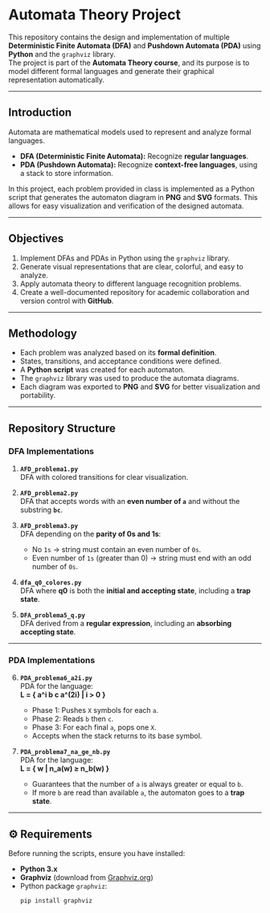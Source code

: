 #  Automata Theory Project

This repository contains the design and implementation of multiple **Deterministic Finite Automata (DFA)** and **Pushdown Automata (PDA)** using **Python** and the `graphviz` library.  
The project is part of the **Automata Theory course**, and its purpose is to model different formal languages and generate their graphical representation automatically.

---

##  Introduction
Automata are mathematical models used to represent and analyze formal languages.  
- **DFA (Deterministic Finite Automata):** Recognize **regular languages**.  
- **PDA (Pushdown Automata):** Recognize **context-free languages**, using a stack to store information.  

In this project, each problem provided in class is implemented as a Python script that generates the automaton diagram in **PNG** and **SVG** formats. This allows for easy visualization and verification of the designed automata.

---

##  Objectives
1. Implement DFAs and PDAs in Python using the `graphviz` library.  
2. Generate visual representations that are clear, colorful, and easy to analyze.  
3. Apply automata theory to different language recognition problems.  
4. Create a well-documented repository for academic collaboration and version control with **GitHub**.

---

##  Methodology
- Each problem was analyzed based on its **formal definition**.  
- States, transitions, and acceptance conditions were defined.  
- A **Python script** was created for each automaton.  
- The `graphviz` library was used to produce the automata diagrams.  
- Each diagram was exported to **PNG** and **SVG** for better visualization and portability.  

---

##  Repository Structure

###  DFA Implementations
1. **`AFD_problema1.py`**  
   DFA with colored transitions for clear visualization.  

2. **`AFD_problema2.py`**  
   DFA that accepts words with an **even number of `a`** and without the substring **`bc`**.  

3. **`AFD_problema3.py`**  
   DFA depending on the **parity of 0s and 1s**:  
   - No `1s` → string must contain an even number of `0s`.  
   - Even number of `1s` (greater than 0) → string must end with an odd number of `0s`.  

4. **`dfa_q0_colores.py`**  
   DFA where **q0** is both the **initial and accepting state**, including a **trap state**.  

5. **`DFA_problema5_q.py`**  
   DFA derived from a **regular expression**, including an **absorbing accepting state**.  

---

###  PDA Implementations
6. **`PDA_problema6_a2i.py`**  
   PDA for the language:  
   **L = { a^i b c a^(2i) | i > 0 }**  
   - Phase 1: Pushes `X` symbols for each `a`.  
   - Phase 2: Reads `b` then `c`.  
   - Phase 3: For each final `a`, pops one `X`.  
   - Accepts when the stack returns to its base symbol.  

7. **`PDA_problema7_na_ge_nb.py`**  
   PDA for the language:  
   **L = { w | n_a(w) ≥ n_b(w) }**  
   - Guarantees that the number of `a` is always greater or equal to `b`.  
   - If more `b` are read than available `a`, the automaton goes to a **trap state**.  

---

## ⚙️ Requirements
Before running the scripts, ensure you have installed:  
- **Python 3.x**  
- **Graphviz** (download from [Graphviz.org](https://graphviz.org/))  
- Python package `graphviz`:  
  ```bash
  pip install graphviz
